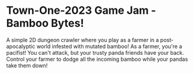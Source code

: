 # Town-One-2023 Game Jam - Bamboo Bytes!
A simple 2D dungeon crawler where you play as a farmer in a post-apocalyptic world infested with mutated bamboo!
As a farmer, you're a pacifist! You can't attack, but your trusty panda friends have your back. Control your farmer to dodge all the incoming bamboo while your pandas take them down!
